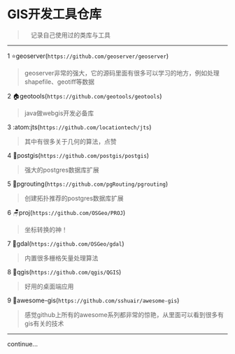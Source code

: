 # GIS开发工具仓库

> &emsp;记录自己使用过的类库与工具
---

1 ⭐geoserver(`https://github.com/geoserver/geoserver`)

> geoserver非常的强大，它的源码里面有很多可以学习的地方，例如处理shapefile、geotiff等数据

2 🏠geotools(`https://github.com/geotools/geotools`)

> java做webgis开发必备库

3 :atom:jts(`https://github.com/locationtech/jts`)

> 其中有很多关于几何的算法，点赞

4 🌵postgis(`https://github.com/postgis/postgis`)

> 强大的postgres数据库扩展

5 🥚pgrouting(`https://github.com/pgRouting/pgrouting`)

> 创建拓扑推荐的postgres数据库扩展

6 🪑proj(`https://github.com/OSGeo/PROJ`)

> 坐标转换的神！

7 🐰gdal(`https://github.com/OSGeo/gdal`)

> 内置很多栅格矢量处理算法

8 :carrot:qgis(`https://github.com/qgis/QGIS`)

> 好用的桌面端应用

9 👾awesome-gis(`https://github.com/sshuair/awesome-gis`)

> 感觉github上所有的awesome系列都非常的惊艳，从里面可以看到很多有gis有关的技术

---

continue...

